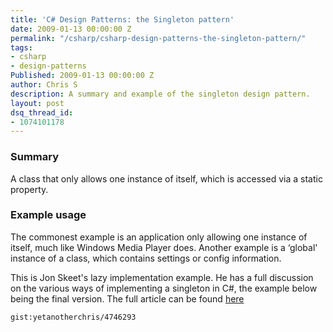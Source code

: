 ```yaml
---
title: 'C# Design Patterns: the Singleton pattern'
date: 2009-01-13 00:00:00 Z
permalink: "/csharp/csharp-design-patterns-the-singleton-pattern/"
tags:
- csharp
- design-patterns
Published: 2009-01-13 00:00:00 Z
author: Chris S
description: A summary and example of the singleton design pattern.
layout: post
dsq_thread_id:
- 1074101178
---
```


### Summary

A class that only allows one instance of itself, which is accessed via a static property.

<!--more-->

### Example usage

The commonest example is an application only allowing one instance of itself, much like Windows Media Player does. Another example is a &#8216;global' instance of a class, which contains settings or config information. 

This is Jon Skeet's lazy implementation example. He has a full discussion on the various ways of implementing a singleton in C#, the example below being the final version. The full article can be found [here][1]

`gist:yetanotherchris/4746293`

 [1]: http://www.yoda.arachsys.com/csharp/singleton.html